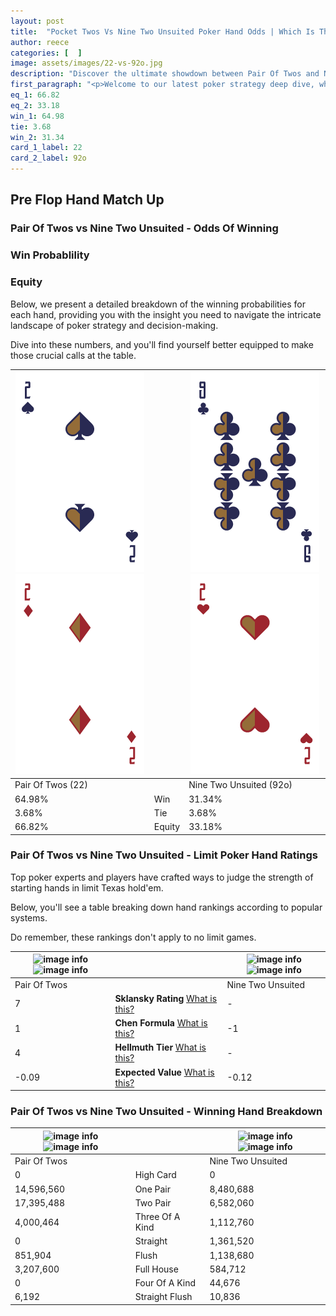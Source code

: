 ```yaml
---
layout: post
title:  "Pocket Twos Vs Nine Two Unsuited Poker Hand Odds | Which Is The Better Hand In Poker? A Complete Guide"
author: reece
categories: [  ]
image: assets/images/22-vs-92o.jpg
description: "Discover the ultimate showdown between Pair Of Twos and Nine Two Unsuited in poker! Uncover the odds, strategies, and scenarios where one hand triumphs over the other. Get ready to up your poker game with this thrilling analysis."
first_paragraph: "<p>Welcome to our latest poker strategy deep dive, where we're pitting two distinct hands against each other in a high-stakes showdown: Pair Of Twos vs Nine Two Unsuited.</p><p>In the dynamic world of poker, every decision counts, and knowing which hand holds the upper hand is key to your success at the table.</p><p>In this article, we'll dissect these two hands, explore the scenarios where one dominates the other, and equip you with the knowledge to make strategic choices that can tip the odds in your favor.</p><p>Get ready to unravel the intriguing dynamics of these poker hands and elevate your game to new heights.</p>"
eq_1: 66.82
eq_2: 33.18
win_1: 64.98
tie: 3.68
win_2: 31.34
card_1_label: 22
card_2_label: 92o
---
```




[comment]: # (sp0)

## Pre Flop Hand Match Up

<div class="table hand-ratings" markdown="1"> 



### Pair Of Twos vs Nine Two Unsuited - Odds Of Winning


  
<div class="row graphs"> 
<div class="col-lg-6">
    <h3>Win Probablility</h3>
    <canvas id="WinChart"></canvas>
</div>
<div class="col-lg-6">
    <h3>Equity</h3>
    <canvas id="EquityChart"></canvas>
</div>
</div>

  Below, we present a detailed breakdown of the winning probabilities for each hand, providing you with the insight you need to navigate the intricate landscape of poker strategy and decision-making. 

Dive into these numbers, and you'll find yourself better equipped to make those crucial calls at the table.


    
| ![image info](assets/images/hand1/2.png) ![image info](assets/images/hand1/2o.png) |  | ![image info](assets/images/hand2/9.png) ![image info](assets/images/hand2/2o.png) |
| -------- | -------- | -------- |
| Pair Of Twos (22) |  | Nine Two Unsuited (92o) |
| 64.98% | Win | 31.34% |
| 3.68% | Tie | 3.68% |
| 66.82% | Equity | 33.18% |




[comment]: # (sp1)



### Pair Of Twos vs Nine Two Unsuited - Limit Poker Hand Ratings

Top poker experts and players have crafted ways to judge the strength of starting hands in limit Texas hold'em. 

Below, you'll see a table breaking down hand rankings according to popular systems. 

Do remember, these rankings don't apply to no limit games.


    
| ![image info](https://www.riverpairs.com/assets/images/hand1/2.png) ![image info](https://www.riverpairs.com/assets/images/hand1/2o.png) |  | ![image info](https://www.riverpairs.com/assets/images/hand2/9.png) ![image info](https://www.riverpairs.com/assets/images/hand2/2o.png) |
| -------- | -------- | -------- |
| Pair Of Twos |  | Nine Two Unsuited |
| 7 | **Sklansky Rating** [What is this?](/sklansky-rating-explained) | - |
| 1 | **Chen Formula** [What is this?](/chen-formula-explained) | -1 |
| 4 | **Hellmuth Tier** [What is this?](/Hellmuth-tier-explained) | - |
| -0.09 | **Expected Value** [What is this?](/expected-value-explained) | -0.12 |




[comment]: # (sp2)



### Pair Of Twos vs Nine Two Unsuited - Winning Hand Breakdown


    
| ![image info](https://www.riverpairs.com/assets/images/hand1/2.png) ![image info](https://www.riverpairs.com/assets/images/hand1/2o.png) |  | ![image info](https://www.riverpairs.com/assets/images/hand2/9.png) ![image info](https://www.riverpairs.com/assets/images/hand2/2o.png) |
| -------- | -------- | -------- |
| Pair Of Twos |  | Nine Two Unsuited |
| 0 | High Card | 0 |
| 14,596,560 | One Pair | 8,480,688 |
| 17,395,488 | Two Pair | 6,582,060 |
| 4,000,464 | Three Of A Kind | 1,112,760 |
| 0 | Straight | 1,361,520 |
| 851,904 | Flush | 1,138,680 |
| 3,207,600 | Full House | 584,712 |
| 0 | Four Of A Kind | 44,676 |
| 6,192 | Straight Flush | 10,836 |




[comment]: # (sp3)



</div>

[comment]: # (sp4)



[comment]: # (sp5)

